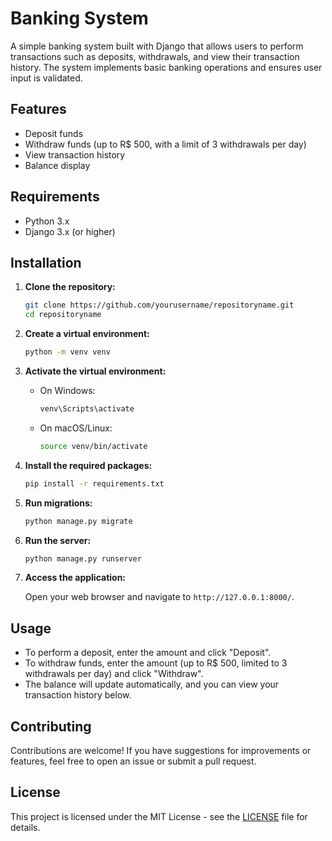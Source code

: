 # Banking System

A simple banking system built with Django that allows users to perform transactions such as deposits, withdrawals, and view their transaction history. The system implements basic banking operations and ensures user input is validated.

## Features

- Deposit funds
- Withdraw funds (up to R$ 500, with a limit of 3 withdrawals per day)
- View transaction history
- Balance display

## Requirements

- Python 3.x
- Django 3.x (or higher)

## Installation

1. **Clone the repository:**

   ```bash
   git clone https://github.com/yourusername/repositoryname.git
   cd repositoryname
   ```

2. **Create a virtual environment:**

   ```bash
   python -m venv venv
   ```

3. **Activate the virtual environment:**

   - On Windows:

     ```bash
     venv\Scripts\activate
     ```

   - On macOS/Linux:

     ```bash
     source venv/bin/activate
     ```

4. **Install the required packages:**

   ```bash
   pip install -r requirements.txt
   ```

5. **Run migrations:**

   ```bash
   python manage.py migrate
   ```

6. **Run the server:**

   ```bash
   python manage.py runserver
   ```

7. **Access the application:**

   Open your web browser and navigate to `http://127.0.0.1:8000/`.

## Usage

- To perform a deposit, enter the amount and click "Deposit".
- To withdraw funds, enter the amount (up to R$ 500, limited to 3 withdrawals per day) and click "Withdraw".
- The balance will update automatically, and you can view your transaction history below.

## Contributing

Contributions are welcome! If you have suggestions for improvements or features, feel free to open an issue or submit a pull request.

## License

This project is licensed under the MIT License - see the [LICENSE](LICENSE) file for details.
